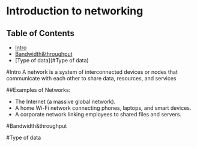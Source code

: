 # Introduction to networking

## Table of Contents

- [Intro](#Intro)
- [Bandwidth&throughput](#Bandwidth&throughput)
- [Type of data](#Type of data)

#Intro
A network is a system of interconnected devices or nodes that communicate with each other to share data, resources, and services

##Examples of Networks: 
- The Internet (a massive global network).
- A home Wi-Fi network connecting phones, laptops, and smart devices.
- A corporate network linking employees to shared files and servers.

#Bandwidth&throughput

#Type of data
